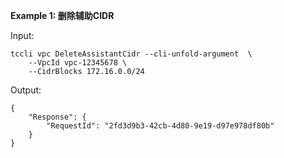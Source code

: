 **Example 1: 删除辅助CIDR**



Input: 

```
tccli vpc DeleteAssistantCidr --cli-unfold-argument  \
    --VpcId vpc-12345678 \
    --CidrBlocks 172.16.0.0/24
```

Output: 
```
{
    "Response": {
        "RequestId": "2fd3d9b3-42cb-4d80-9e19-d97e978df80b"
    }
}
```

